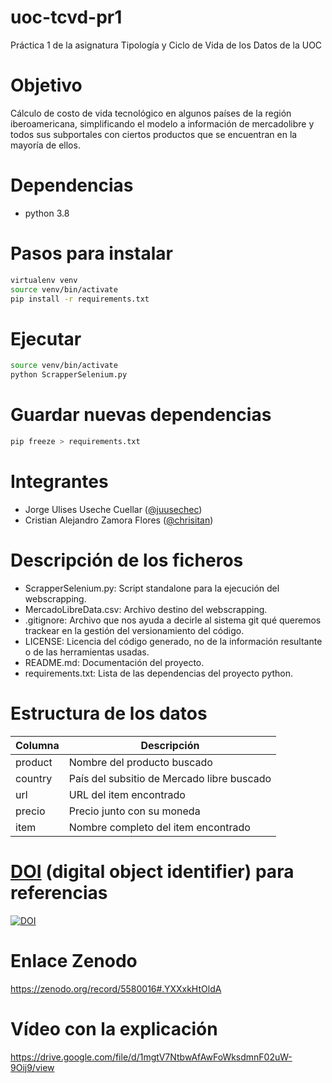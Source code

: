 # uoc-tcvd-pr1
Práctica 1 de la asignatura Tipología y Ciclo de Vida de los Datos de la UOC

# Objetivo
Cálculo de costo de vida tecnológico en algunos países de la región iberoamericana, simplificando el modelo a información de mercadolibre y todos sus subportales con ciertos productos que se encuentran en la mayoría de ellos.

# Dependencias
- python 3.8

# Pasos para instalar
```sh
virtualenv venv
source venv/bin/activate
pip install -r requirements.txt
```

# Ejecutar
```sh
source venv/bin/activate
python ScrapperSelenium.py
```

# Guardar nuevas dependencias
```sh
pip freeze > requirements.txt
```

# Integrantes
- Jorge Ulises Useche Cuellar ([@juusechec](https://github.com/juusechec))
- Cristian Alejandro Zamora Flores ([@chrisitan](https://github.com/chrisitan))

# Descripción de los ficheros
- ScrapperSelenium.py: Script standalone para la ejecución del webscrapping.
- MercadoLibreData.csv: Archivo destino del webscrapping.
- .gitignore: Archivo que nos ayuda a decirle al sistema git qué queremos trackear en la gestión del versionamiento del código.
- LICENSE: Licencia del código generado, no de la información resultante o de las herramientas usadas.
- README.md: Documentación del proyecto.
- requirements.txt: Lista de las dependencias del proyecto python.

# Estructura de los datos
| Columna      | Descripción                                       |
| ------------ | -----------                                       |
| product      | Nombre del producto buscado                       |
| country      | País del subsitio de Mercado libre buscado        |
| url          | URL del item encontrado                           |
| precio       | Precio junto con su moneda                        |
| item         | Nombre completo del item encontrado               |

# [DOI](https://en.wikipedia.org/wiki/Digital_object_identifier) (digital object identifier) para referencias
[![DOI](https://zenodo.org/badge/DOI/10.5281/zenodo.5580016.svg)](https://doi.org/10.5281/zenodo.5580016)

# Enlace Zenodo
https://zenodo.org/record/5580016#.YXXxkHtOldA

# Vídeo con la explicación
https://drive.google.com/file/d/1mgtV7NtbwAfAwFoWksdmnF02uW-9Oij9/view

